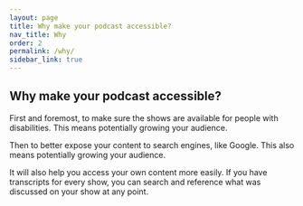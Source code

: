 ```yaml
---
layout: page
title: Why make your podcast accessible?
nav_title: Why
order: 2
permalink: /why/
sidebar_link: true
---
```

## Why make your podcast accessible?

First and foremost, to make sure the shows are available for people with disabilities. This means potentially growing your audience.

Then to better expose your content to search engines, like Google. This also means potentially growing your audience.

It will also help you access your own content more easily. If you have transcripts for every show, you can search and reference what was discussed on your show at any point.
